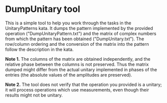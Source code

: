 ﻿# DumpUnitary tool

This is a simple tool to help you work through the tasks in the UnitaryPatterns kata. It dumps the pattern implemented by the provided operation ("DumpUnitaryPattern.txt") and the matrix of complex numbers from which the pattern has been obtained ("DumpUnitary.txt"). The row/column ordering and the conversion of the matrix into the pattern follow the description in the kata.

**Note 1.** The columns of the matrix are obtained independently, and the relative phase between the columns is not preserved. Thus the matrix dumped might differ from the actual unitary implemented in phases of the entries (the absolute values of the amplitudes are preserved).

**Note 2.** The tool does not verify that the operation you provided is a unitary; it will process operations which use measurements, even though their results might not be unitary.